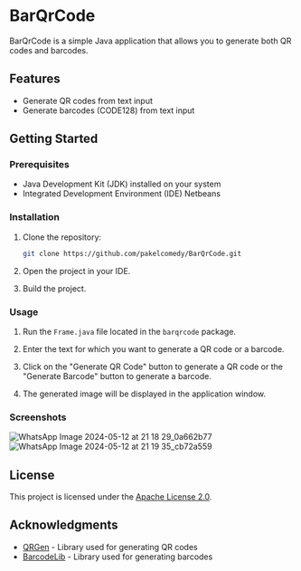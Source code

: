 # BarQrCode

BarQrCode is a simple Java application that allows you to generate both QR codes and barcodes.

## Features

- Generate QR codes from text input
- Generate barcodes (CODE128) from text input

## Getting Started

### Prerequisites

- Java Development Kit (JDK) installed on your system
- Integrated Development Environment (IDE) Netbeans

### Installation

1. Clone the repository:

    ```bash
    git clone https://github.com/pakelcomedy/BarQrCode.git
    ```

2. Open the project in your IDE.

3. Build the project.

### Usage

1. Run the `Frame.java` file located in the `barqrcode` package.

2. Enter the text for which you want to generate a QR code or a barcode.

3. Click on the "Generate QR Code" button to generate a QR code or the "Generate Barcode" button to generate a barcode.

4. The generated image will be displayed in the application window.

### Screenshots

![WhatsApp Image 2024-05-12 at 21 18 29_0a662b77](https://github.com/pakelcomedy/QR-Barcode-Generator/assets/92992500/a3c96b6f-9b41-4900-84ab-f56f38b79787)
![WhatsApp Image 2024-05-12 at 21 19 35_cb72a559](https://github.com/pakelcomedy/QR-Barcode-Generator/assets/92992500/07e9c13c-1e4c-4387-81cb-e7898595a226)


## License

This project is licensed under the [Apache License 2.0](https://www.apache.org/licenses/LICENSE-2.0).

## Acknowledgments

- [QRGen](https://github.com/kenglxn/QRGen) - Library used for generating QR codes
- [BarcodeLib](http://www.barcode4j.org/) - Library used for generating barcodes

